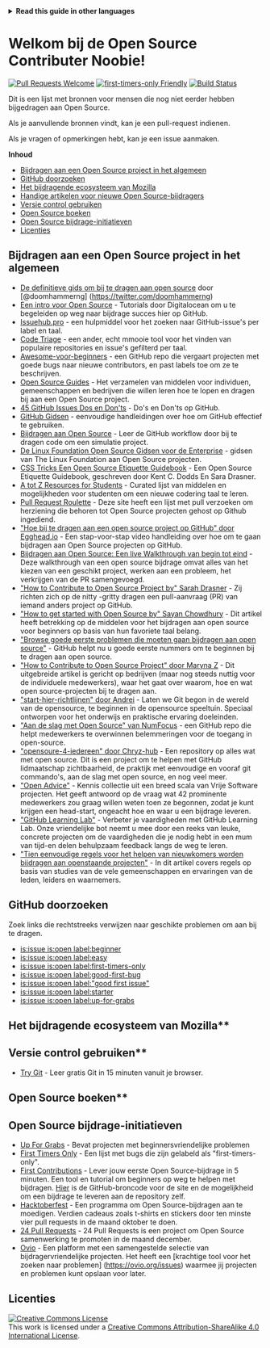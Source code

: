 <!-- Do not translate this -->
<details>
<summary>
<strong> Read this guide in other languages </strong>
</summary>
    <ul>
        <li><a href="./README.md"> English </a></li>
        <li><a href="./README-MR.md"> मराठी </a></li>
        <li><a href="./README-BN.md"> বাংলা </a></li>
        <li><a href="./README-CN.md"> 中文 </a></li>
        <li><a href="./README-RU.md"> русский </a></li>
        <li><a href="./README-RO.md"> Românesc </a></li>
        <li><a href="./README-IT.md"> Italiano </a></li>
        <li><a href="./README-ES.md"> Español </a></li>
        <li><a href="./README-pt-BR.md"> Português (BR) </a></li>
        <li><a href="./README-DE.md"> Deutsch </a></li>
        <li><a href="./README-GR.md"> Ελληνικά </a></li>
        <li><a href="./README-FR.md"> Français </a></li>
        <li><a href="./README-KO.md"> 한국어 </a></li>
        <li><a href="./README-JA.md"> 日本語 </a></li>
    </ul>
</details>
<!-- Do not translate this -->

# Welkom bij de Open Source Contributer Noobie!

[![Pull Requests Welcome](https://img.shields.io/badge/PRs-welcome-brightgreen.svg?style=flat)](http://makeapullrequest.com)
[![first-timers-only Friendly](https://img.shields.io/badge/first--timers--only-friendly-blue.svg)](http://www.firsttimersonly.com/)
[![Build Status](https://travis-ci.org/freeCodeCamp/how-to-contribute-to-open-source.svg?branch=master)](https://travis-ci.org/freeCodeCamp/how-to-contribute-to-open-source)

Dit is een lijst met bronnen voor mensen die nog niet eerder hebben bijgedragen aan Open Source.

Als je aanvullende bronnen vindt, kan je een pull-request indienen.

Als je vragen of opmerkingen hebt, kan je een issue aanmaken.

**Inhoud**

- [Bijdragen aan een Open Source project in het algemeen](#contributing-to-open-source-in-general)
- [GitHub doorzoeken](#direct-github-searches)
- [Het bijdragende ecosysteem van Mozilla](#mozillas-contributor-ecosystem)
- [Handige artikelen voor nieuwe Open Source-bijdragers](#useful-articles-for-new-open-source-contributors)
- [Versie control gebruiken](#using-version-control)
- [Open Source boeken](#open-source-books)
- [Open Source bijdrage-initiatieven](#open-source-contribution-initiatives)
- [Licenties](#license)

## Bijdragen aan een Open Source project in het algemeen
- [De definitieve gids om bij te dragen aan open source](https://www.freecodecamp.org/news/the-definitive-guide-to-contributing-to-open-source-900D5F9F2282/) door [@doomhammerng] (https://twitter.com/doomhammerng)
- [Een intro voor Open Source](https://www.digitalocean.com/community/tutorial_series/an-introduction-to-open-source ) - Tutorials door Digitalocean om u te begeleiden op weg naar bijdrage succes hier op GitHub.
- [Issuehub.pro](http://issuehub.pro/) - een hulpmiddel voor het zoeken naar GitHub-issue's per label en taal.
- [Code Triage](https://www.codetriage.com/) - een ander, echt mmooie tool voor het vinden van populaire repositories en issue's gefilterd per taal.
- [Awesome-voor-beginners](https://github.com/MunGell/awesome-for-beginners) - een GitHub repo die vergaart projecten met goede bugs naar nieuwe contributors, en past labels toe om ze te beschrijven.
- [Open Source Guides](https://opensource.guide/) - Het verzamelen van middelen voor individuen, gemeenschappen en bedrijven die willen leren hoe te lopen en dragen bij aan een Open Source project.
- [45 GitHub Issues Dos en Don'ts](https://hackernoon.com/45-github-issues-dos-and-donts-dfec9ab4b612) - Do's en Don'ts op GitHub.
- [GitHub Gidsen](https://guides.github.com/) - eenvoudige handleidingen over hoe om GitHub effectief te gebruiken.
- [Bijdragen aan Open Source](https://github.com/danthareja/contribute-to-open-source) - Leer de GitHub workflow door bij te dragen code om een ​​simulatie project.
- [De Linux Foundation Open Source Gidsen voor de Enterprise](https://www.linuxfoundation.org/resources/open-source-guides/) - gidsen van The Linux Foundation aan Open Source projecten.
- [CSS Tricks Een Open Source Etiquette Guidebook](https://css-tricks.com/open-source-etiquette-guidebook/) - Een Open Source Etiquette Guidebook, geschreven door Kent C. Dodds En Sara Drasner.
- [A tot Z Resources for Students](https://github.com/dipakkr/A-to-Z-Resources-for-Students) - Curated lijst van middelen en mogelijkheden voor studenten om een ​​nieuwe codering taal te leren.
- [Pull Request Roulette](http://www.pullrequestroulette.com/) - Deze site heeft een lijst met pull verzoeken om herziening die behoren tot Open Source projecten gehost op Github ingediend.
- [ "Hoe bij te dragen aan een open source project op GitHub" door Egghead.io](https://egghead.io/courses/how-to-contribute-to-an-open-source-project-on-github) - Een stap-voor-stap video handleiding over hoe om te gaan bijdragen aan Open Source projecten op GitHub.
- [Bijdragen aan Open Source: Een live Walkthrough van begin tot eind](https://medium.com/@kevinjin/contributing-to-open-source-walkthrough-part-0-b3dc43e6b720) - Deze walkthrough van een open source bijdrage omvat alles van het kiezen van een geschikt project, werken aan een probleem, het verkrijgen van de PR samengevoegd.
- [ "How to Contribute to Open Source Project by" Sarah Drasner](https://css-tricks.com/how-to-contribute-to-an-open-source-project/) - Zij richten zich op de nitty -gritty dragen een pull-aanvraag (PR) van iemand anders project op GitHub.
- [ "How to get started with Open Source by" Sayan Chowdhury](https://www.hackerearth.com:443/getstarted-opensource/) - Dit artikel heeft betrekking op de middelen voor het bijdragen aan open source voor beginners op basis van hun favoriete taal belang.
- [ "Browse goede eerste problemen die moeten gaan bijdragen aan open source"](https://github.blog/2020-01-22-browse-good-first-issues-to-start-contributing-to-open-source/ ) - GitHub helpt nu u goede eerste nummers om te beginnen bij te dragen aan open source.
- [ "How to Contribute to Open Source Project" door Maryna Z](https://rubygarage.org/blog/how-contribute-to-open-source-projects) - Dit uitgebreide artikel is gericht op bedrijven (maar nog steeds nuttig voor de individuele medewerkers), waar het gaat over waarom, hoe en wat open source-projecten bij te dragen aan.
- [ "start-hier-richtlijnen" door Andrei](https://github.com/zero-to-mastery/start-here-guidelines) -
Laten we Git begon in de wereld van de opensource, te beginnen in de opensource speeltuin. Speciaal ontworpen voor het onderwijs en praktische ervaring doeleinden.
- [ "Aan de slag met Open Source" van NumFocus](https://github.com/numfocus/getting-started-with-open-source) - een GitHub repo die helpt medewerkers te overwinnen belemmeringen voor de toegang in open-source.
- [ "opensoure-4-iedereen" door Chryz-hub](https://github.com/chryz-hub/opensource-4-everyone) - Een repository op alles wat met open source. Dit is een project om te helpen met GitHub lidmaatschap zichtbaarheid, de praktijk met eenvoudige en vooraf git commando's, aan de slag met open source, en nog veel meer.
- [ "Open Advice"](http://open-advice.org/) - Kennis collectie uit een breed scala van Vrije Software projecten. Het geeft antwoord op de vraag wat 42 prominente medewerkers zou graag willen weten toen ze begonnen, zodat je kunt krijgen een head-start, ongeacht hoe en waar u een bijdrage leveren.
- [ "GitHub Learning Lab"](https://lab.github.com/) - Verbeter je vaardigheden met GitHub Learning Lab. Onze vriendelijke bot neemt u mee door een reeks van leuke, concrete projecten om de vaardigheden die je nodig hebt in een mum van tijd-en delen behulpzaam feedback langs de weg te leren.
- [ "Tien eenvoudige regels voor het helpen van nieuwkomers worden bijdragen aan openstaande projecten"](https://doi.org/10.1371/journal.pcbi.1007296) - In dit artikel covers regels op basis van studies van de vele gemeenschappen en ervaringen van de leden, leiders en waarnemers.

## GitHub doorzoeken

Zoek links die rechtstreeks verwijzen naar geschikte problemen om aan bij te dragen.

- [is:issue is:open label:beginner](https://github.com/search?utf8=%E2%9C%93&q=is%3Aissue+is%3Aopen+label%3Abeginner)
- [is:issue is:open label:easy](https://github.com/search?utf8=%E2%9C%93&q=is%3Aissue+is%3Aopen+label%3Aeasy)
- [is:issue is:open label:first-timers-only](https://github.com/search?utf8=%E2%9C%93&q=is%3Aissue+is%3Aopen+label%3Afirst-timers-only)
- [is:issue is:open label:good-first-bug](https://github.com/search?utf8=%E2%9C%93&q=is%3Aissue+is%3Aopen+label%3Agood-first-bug)
- [is:issue is:open label:"good first issue"](https://github.com/search?utf8=%E2%9C%93&q=is%3Aissue+is%3Aopen+label%3A"good+first+issue")
- [is:issue is:open label:starter](https://github.com/search?utf8=%E2%9C%93&q=is%3Aissue+is%3Aopen+label%3Astarter)
- [is:issue is:open label:up-for-grabs](https://github.com/search?utf8=%E2%9C%93&q=is%3Aissue+is%3Aopen+label%3Aup-for-grabs)

## Het bijdragende ecosysteem van Mozilla**

## Versie control gebruiken**

- [Try Git](https://try.github.io/) - Leer gratis Git in 15 minuten vanuit je browser.

## Open Source boeken**

## Open Source bijdrage-initiatieven
- [Up For Grabs](https://up-for-grabs.net/) - Bevat projecten met beginnersvriendelijke problemen
- [First Timers Only](https://www.firsttimersonly.com/) - Een lijst met bugs die zijn gelabeld als "first-timers-only". 
- [First Contributions](https://firstcontributions.github.io/) - Lever jouw eerste Open Source-bijdrage in 5 minuten. Een tool en tutorial om beginners op weg te helpen met bijdragen. [Hier](https://github.com/firstcontributions/first-contributions) is de GitHub-broncode voor de site en de mogelijkheid om een bijdrage te leveren aan de repository zelf.
- [Hacktoberfest](https://hacktoberfest.digitalocean.com/) - Een programma om Open Source-bijdragen aan te moedigen. Verdien cadeaus zoals t-shirts en stickers door ten minste vier pull requests in de maand oktober te doen.
- [24 Pull Requests](https://24pullrequests.com) - 24 Pull Requests is een project om Open Source samenwerking te promoten in de maand december.
- [Ovio](https://ovio.org) - Een platform met een samengestelde selectie van bijdragervriendelijke projecten. Het heeft een [krachtige tool voor het zoeken naar problemen] (https://ovio.org/issues) waarmee jij projecten en problemen kunt opslaan voor later.

## Licenties

<a rel="license" href="http://creativecommons.org/licenses/by-sa/4.0/"><img alt="Creative Commons License" style="border-width:0" src="https://i.creativecommons.org/l/by-sa/4.0/88x31.png" /></a><br />This work is licensed under a <a rel="license" href="http://creativecommons.org/licenses/by-sa/4.0/">Creative Commons Attribution-ShareAlike 4.0 International License</a>.


